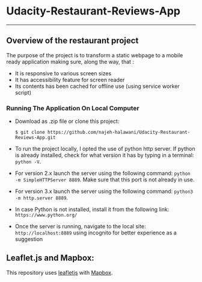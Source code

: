 # Udacity-Restaurant-Reviews-App
---
## Overview of the restaurant project

The purpose of the project is to transform a static webpage to a mobile ready application making sure, along the way, that :
* It is responsive to various screen sizes
* It has accessibility feature for screen reader
* Its contents has been cached for offline use (using service worker script)

### Running The Application On Local Computer

* Download as .zip file or clone this project:

    ```
    $ git clone https://github.com/najeh-halawani/Udacity-Restaurant-Reviews-App.git
    ```
* To run the project locally, I opted the use of python http server. If python is already installed, check for what version it has by typing in a terminal: `python -V`.
*  For version 2.x launch the server using the following command: `python -m SimpleHTTPServer 8889`. Make sure that this port is not already in use.
*  For version 3.x launch the server using the following command: `python3 -m http.server 8889`.
*  In case Python is not installed, install it from the following link: `https://www.python.org/`
*  Once the server is running, navigate to the local site: `http://localhost:8889` using incognito for better experience  as a suggestion


## Leaflet.js and Mapbox:

This repository uses [leafletjs](https://leafletjs.com/) with [Mapbox](https://www.mapbox.com/).
